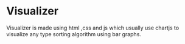 # Visualizer
Visualizer is made using html ,css  and js which usually use chartjs to visualize any type sorting algorithm using bar graphs.

